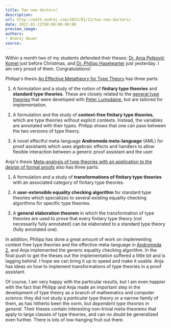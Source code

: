 ```yaml
---
title: Two new doctors!
description:
url: http://math.andrej.com/2022/01/12/two-new-doctors/
date: 2022-01-12T08:00:00-00:00
preview_image:
authors:
- Andrej Bauer
source:
---
```


<p>Within a month two of my students defended their theses: <a href="https://anjapetkovic.com">Dr. Anja Petkovi&#263; Komel</a> just before Christmas, and <a href="https://haselwarter.org">Dr. Philipp Haselwarter</a> just yesterday. I am very proud of them. Congratulations!</p>



<p>Philipp's thesis <a href="https://haselwarter.org/assets/pdfs/effective-metatheory-for-type-theory.pdf">An Effective Metatheory for Type Theory</a> has three parts:</p>

<ol>
  <li>
    <p>A formulation and a study of the notion of <strong>finitary type theories</strong> and <strong>standard type theories</strong>. These are closely related to the <a href="https://arxiv.org/abs/2009.05539">general type theories</a> that were developed with <a href="http://peterlefanulumsdaine.com">Peter Lumsdaine</a>, but are tailored for implementation.</p>
  </li>
  <li>
    <p>A formulation and the study of <strong>context-free finitary type theories</strong>, which are type theories without explicit contexts. Instead, the variables are annotated with their types. Philipp shows that one can pass between the two versions of type theory.</p>
  </li>
  <li>
    <p>A novel effectful meta-language <strong>Andromeda meta-language</strong> (AML) for proof assistants which uses algebraic effects and handlers to allow flexible interaction between a generic proof assistant and the user.</p>
  </li>
</ol>

<p>Anja's thesis <a href="https://anjapetkovic.com/img/doctoralThesis.pdf">Meta-analysis of type theories with an application to the design of formal proofs</a> also has three parts:</p>

<ol>
  <li>
    <p>A formulation and a study of <strong>transformations of finitary type theories</strong> with an associated category of finitary type theories.</p>
  </li>
  <li>
    <p>A <strong>user-extensible equality checking algorithm</strong> for standard type theories which specializes to several existing equality checking algorithms for specific type theories.</p>
  </li>
  <li>
    <p>A <strong>general elaboration theorem</strong> in which the transformation of type theories are used to prove that every finitary type theory (not necessarily fully annotated) can be elaborated to a standard type theory (fully annotated one).</p>
  </li>
</ol>

<p>In addition, Philipp has done a great amount of work on implementing context-free type theories and the effective meta-language in <a href="http://www.andromeda-prover.org">Andromeda 2</a>, and Anja implemented the generic equality checking algorithm. In the final push to get the theses out the implementation suffered a little bit and is lagging behind. I hope we can bring it up to speed and make it usable. Anja has ideas on how to implement transformations of type theories in a proof assistant.</p>

<p>Of course, I am very happy with the particular results, but I am even happier with the fact that Philipp and Anja made an important step in the development of type theory as a branch of mathematics and computer science: they did not study a <em>particular</em> type theory or a narrow family of them, as has hitherto been the norm, but <em>dependent type theories in general</em>. Their theses contain interesting non-trivial meta-theorems that apply to large classes of type theories, and can no doubt be generalized even further.
There is lots of low-hanging fruit out there.</p>
